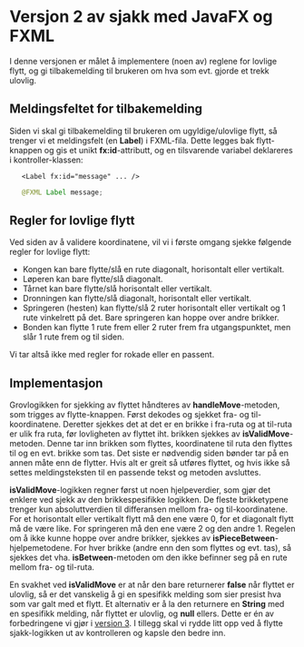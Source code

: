 # Versjon 2 av sjakk med JavaFX og FXML

I denne versjonen er målet å implementere (noen av) reglene for lovlige flytt, og gi tilbakemelding til brukeren om hva som evt. gjorde et trekk ulovlig.

## Meldingsfeltet for tilbakemelding

Siden vi skal gi tilbakemelding til brukeren om ugyldige/ulovlige flytt, så trenger vi et meldingsfelt (en **Label**) i FXML-fila. Dette legges bak flytt-knappen og gis et unikt **fx:id**-attributt, og en tilsvarende variabel deklareres i kontroller-klassen:

```fxml
   <Label fx:id="message" ... />
```
```java
   @FXML Label message;
```

## Regler for lovlige flytt

Ved siden av å validere koordinatene, vil vi i første omgang sjekke følgende regler for lovlige flytt:
- Kongen kan bare flytte/slå en rute diagonalt, horisontalt eller vertikalt.
- Løperen kan bare flytte/slå diagonalt.
- Tårnet kan bare flytte/slå horisontalt eller vertikalt.
- Dronningen kan flytte/slå diagonalt, horisontalt eller vertikalt.
- Springeren (hesten) kan flytte/slå 2 ruter horisontalt eller vertikalt og 1 rute vinkelrett på det. Bare springeren kan hoppe over andre brikker.
- Bonden kan flytte 1 rute frem eller 2 ruter frem fra utgangspunktet, men slår 1 rute frem og til siden.

Vi tar altså ikke med regler for rokade eller en passent.

## Implementasjon

Grovlogikken for sjekking av flyttet håndteres av **handleMove**-metoden, som trigges av flytte-knappen. Først dekodes og sjekket fra- og til-koordinatene. 
Deretter sjekkes det at det er en brikke i fra-ruta og at til-ruta er ulik fra ruta, før lovligheten av flyttet iht. brikken sjekkes av **isValidMove**-metoden. Denne tar inn brikken som flyttes, koordinatene til ruta den flyttes til og en evt. brikke som tas. Det siste er nødvendig siden bønder tar på en annen måte enn de flytter.
Hvis alt er greit så utføres flyttet, og hvis ikke så settes meldingsteksten til en passende tekst og metoden avsluttes.

**isValidMove**-logikken regner først ut noen hjelpeverdier, som gjør det enklere ved sjekk av den brikkespesifikke logikken. De fleste brikketypene trenger kun absoluttverdien til differansen mellom fra- og til-koordinatene. For et horisontalt eller vertikalt flytt må den ene være 0, for et diagonalt flytt må de være like. For springeren må den ene være 2 og den andre 1.
Regelen om å ikke kunne hoppe over andre brikker, sjekkes av **isPieceBetween**-hjelpemetodene. For hver brikke (andre enn den som flyttes og evt. tas), så sjekkes det vha. **isBetween**-metoden om den ikke befinner seg på en rute mellom fra- og til-ruta.

En svakhet ved **isValidMove** er at når den bare returnerer **false** når flyttet er ulovlig, så er det vanskelig å gi en spesifikk melding som sier presist hva som var galt med et flytt. Et alternativ er å la den returnere en **String** med en spesifikk melding, når flyttet er ulovlig, og **null** ellers. Dette er én av forbedringene vi gjør i [version 3](../v3/README.md). I tillegg skal vi rydde litt opp ved å flytte sjakk-logikken ut av kontrolleren og kapsle den bedre inn.
